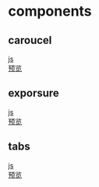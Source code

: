 # components

## caroucel
[js](https://github.com/yongheng2016/components/blob/master/caroucel/caroucel.js)     
[预览](https://yongheng2016.github.io/components/caroucel/caroucel.html)

## exporsure
[js](https://github.com/yongheng2016/components/blob/master/exporsure/exporsure.js)    
[预览](https://yongheng2016.github.io/components/exporsure/exporsure.html)

## tabs
[js](https://github.com/yongheng2016/components/blob/master/tabs/tabs.js)   
[预览](https://yongheng2016.github.io/components/tabs/tabs.html)

